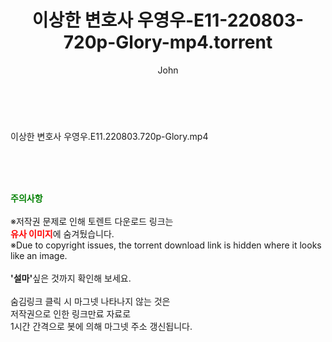 ﻿---
layout: post
title:  "이상한 변호사 우영우-E11-220803-720p-Glory-mp4.torrent"
author: John
categories: [ 드라마 ]
tags: [  ]
image:  
description: "이상한 변호사 우영우-E11-220803-720p-Glory-mp4 torrent 정보 공유"
toc: true
toc_sticky: true
---

<br>
<div class="view-img">
<a class="view_image" href="https://torrentmobile59.com/bbs/view_image.php?fn=%2Fdata%2Ffile%2Fdrama%2F3735182707_RKMZesB9_69aceb6691c9ce46becd9c3259b0a95fbdfe01b8.jpg" target="_blank"><img alt="" class="img-tag" content="https://torrentmobile59.com/data/file/drama/3735182707_RKMZesB9_69aceb6691c9ce46becd9c3259b0a95fbdfe01b8.jpg" itemprop="image" src="https://torrentmobile59.com/data/file/drama/3735182707_RKMZesB9_69aceb6691c9ce46becd9c3259b0a95fbdfe01b8.jpg"/></a></div><div class="view-content" itemprop="description">
<p>이상한 변호사 우영우.E11.220803.720p-Glory.mp4<br/></p> </div>
    
<br><br><br>
<p data-ke-size="size16"><b><span style="color: green;">주의사항</span></b><br /><br />※저작권 문제로 인해 토렌트 다운로드 링크는<br /><b><span style="color: red;">유사 이미지</span></b>에 숨겨뒀습니다.<br />※Due to copyright issues, the torrent download link is hidden where it looks like an image.<br /><br /><b>'설마'</b>싶은 것까지 확인해 보세요.<br /><br />숨김링크 클릭 시 마그넷 나타나지 않는 것은<br />저작권으로 인한 링크만료 자료로<br />1시간 간격으로 봇에 의해 마그넷 주소 갱신됩니다.</p>

